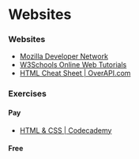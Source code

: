 # Websites

### Websites

* [Mozilla Developer Network](https://developer.mozilla.org/en-US/)
* [W3Schools Online Web Tutorials](http://www.w3schools.com/)
* [HTML Cheat Sheet \| OverAPI.com](http://overapi.com/html/)

### Exercises

#### Pay

* [HTML & CSS \| Codecademy](http://www.codecademy.com/tracks/web/)

#### Free



